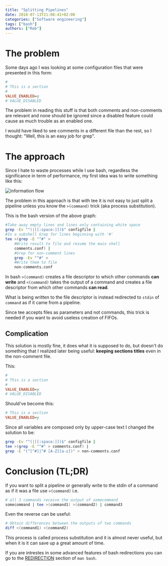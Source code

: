 ```yaml
---
title: "Splitting Pipelines"
date: 2018-07-13T21:08:41+02:00
categories: ["Software engineering"]
tags: ["bash"]
authors: ["Rob"]
---
```

# The problem

Some days ago I was looking at some configuration files that were presented in this form:

```ini
#
# This is a section
#
VALUE_ENABLED=y
# VALUE_DISABLED 
```

The problem in reading this stuff is that both comments and non-comments are relevant and none should be ignored since a disabled feature could cause as much trouble as an enabled one. 

I would have liked to see comments in a different file than the rest, so I thought: "Well, this is an easy job for grep".

# The approach
Since I hate to waste processes while I use bash, regardless the significance in term of performance, my first idea was to write something like this:


![information flow](/pipelines/process-sub-first.png)


The problem in this approach is that with tee it is not easy to just split a pipeline unless you know the `>(command)` trick (aka process substitution).

This is the bash version of the above graph:

```sh
#Take away empty lines and lines only containing white space
grep -Ev "^(|[[:space:]])$" configfile | 
#In a subshell Grep for lines beginning with '#'
tee >(grep -E "^#" >                    
	#Write result to file and resume the main shell 
	comments.conf) |                    
	#Grep for non-comment lines
	grep -Ev "^#" >                     
	#Write them to file
	non-comments.conf                   
```

In bash `>(command)` creates a file descriptor to which other commands __can write__ and `<(command)` takes the output of a command and creates a file descriptor from which other commands __can read__.

What is being written to the file descriptor is instead redirected to `stdin` of `command` as if it came from a pipeline. 

Since tee accepts files as parameters and not commands, this trick is needed if you want to avoid useless creation of FIFOs.

## Complication
This solution is mostly fine, it does what it is supposed to do, but doesn't do something that I realized later being useful: __keeping sections titles__ even in the non-comment file.

This:

```ini
#
# This is a section
#
VALUE_ENABLED=y
# VALUE_DISABLED 
```

Should've become this:

```ini
# This is a section
VALUE_ENABLED=y
```

Since all variables are composed only by upper-case text I changed the solution to be:

```sh
grep -Ev "^(|[[:space:]])$" configfile | 
tee >(grep -E "^#" > comments.conf) | 
grep -E "(^[^#]|^# [A-Z][a-z])" > non-comments.conf 
```

# Conclusion (TL;DR)
If you want to split a pipeline or generally write to the stdin of a command as if it was a file use `>(command)` i.e.

```sh
# all 3 commands receive the output of somecommand
somecommand | tee >(command1) >(command2) | command3
```

Even the reverse can be useful:

```sh
# Obtain differences between the outputs of two commands
diff <(command1) <(command2)
```

This process is called process substitution and it is almost never useful, but when it is it can save up a great amount of time.

If you are intrestes in some advanced features of bash redirections you can go to the [REDIRECTION](https://www.gnu.org/software/bash/manual/html_node/Redirections.html) section of `man bash`.
